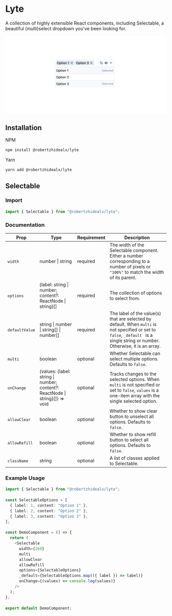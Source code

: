# Lyte

A collection of highly extensible React components, including Selectable, a beautiful (multi)select dropdown you've been looking for.

![showcase](./static/showcase.png)

## Installation

NPM

```bash
npm install @robertzhidealx/lyte
```

Yarn

```bash
yarn add @robertzhidealx/lyte
```

## Selectable

### Import

```js
import { Selectable } from "@robertzhidealx/lyte";
```

### Documentation

| Prop           | Type                                                                         | Requirement | Description                                                                                                                                                                   |
| -------------- | ---------------------------------------------------------------------------- | ----------- | ----------------------------------------------------------------------------------------------------------------------------------------------------------------------------- |
| `width`        | number \| string                                                             | required    | The width of the Selectable component. Either a number corresponding to a number of pixels or `"100%"` to match the width of its parent.                                      |
| `options`      | {label: string \| number; content?: ReactNode \| string}[]                   | required    | The collection of options to select from.                                                                                                                                     |
| `defaultValue` | string \| number \| string[] \| number[]                                     | required    | The label of the value(s) that are selected by default. When `multi` is not specified or set to `false`, `_default ` is a single string or number. Otherwise, it is an array. |
| `multi`        | boolean                                                                      | optional    | Whether Selectable can select multiple options. Defaults to `false`.                                                                                                          |
| `onChange`     | (values: {label: string \| number; content?: ReactNode \| string}[]) => void | optional    | Tracks changes to the selected options. When `multi` is not specified or set to `false`, `values` is a one-item array with the single selected option.                        |
| `allowClear`   | boolean                                                                      | optional    | Whether to show clear button to unselect all options. Defaults to `false`.                                                                                                    |
| `allowRefill`  | boolean                                                                      | optional    | Whether to show refill button to select all options. Defaults to `false`.                                                                                                     |
| `className`    | string                                                                       | optional    | A list of classes applied to Selectable.                                                                                                                                      |

### Example Usage

```ts
import { Selectable } from "@robertzhidealx/lyte";

const SelectableOptions = [
  { label: 1, content: "Option 1" },
  { label: 2, content: "Option 2" },
  { label: 3, content: "Option 3" },
];

const DemoComponent = () => {
  return (
    <Selectable
      width={260}
      multi
      allowClear
      allowRefill
      options={SelectableOptions}
      _default={SelectableOptions.map(({ label }) => label)}
      onChange={(values) => console.log(values)}
    />
  );
};

export default DemoComponent;
```
